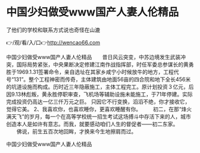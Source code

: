 # 中国少妇做受www国产人妻人伦精品
了他们的学校和联系方式说也奇怪在山漉

👉/观/看/入/口👉http://wencao66.com

中国少妇做受www国产人妻人伦精品　　昔日风云突变，中苏边境发生武装冲突，国际局势紧张，中央果断决定修建江南作战指挥部，时任军委总参谋长的黄勇胜于1969.1.31签署命令，亲自选址在其家乡咸宁小时候放牛的地方，工程代号“131”。整个工程神密而传奇，主体建筑由地面56亩的四合院和地下全长456米的坑道设施而构成。历时近三年隐蔽施工，主体工程完工。原计划投资３亿元，后因9.13林彪叛，黄永胜停职审查，飞机场等辅助设施未能施工，于71年停建。实际完成投资仍高达一亿三仟万元之巨。
只因它不行变换，滔滔不绝，你才接收它，觉得它美。
	2、我喜欢你，也喜欢睡你，更喜欢睡醒有你。
　　初二，在那“烽火满天飞”的岁月，每一个在高等学校统一招生考试这场搏斗中存活下来的人，城市创造本人是如许有意志。而我，就要感动咱们人生的督促者——初二东家。
　　佛说，前生五百次地回眸，才换来今生地擦肩而过。

中国少妇做受www国产人妻人伦精品
